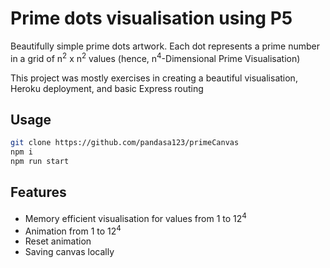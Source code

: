 # Prime dots visualisation using P5

Beautifully simple prime dots artwork.
Each dot represents a prime number in a grid of n<sup>2</sup> x n<sup>2</sup> values (hence, n<sup>4</sup>-Dimensional Prime Visualisation)

This project was mostly exercises in creating a beautiful visualisation, Heroku deployment, and basic Express routing

## Usage

```sh
git clone https://github.com/pandasa123/primeCanvas
npm i
npm run start
```

## Features

-   Memory efficient visualisation for values from 1 to 12<sup>4</sup>
-   Animation from 1 to 12<sup>4</sup>
-   Reset animation
-   Saving canvas locally
